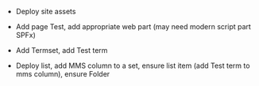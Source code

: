 - Deploy site assets

- Add page Test, add appropriate web part (may need modern script part SPFx)

- Add Termset, add Test term

- Deploy list, add MMS column to a set, ensure list item (add Test term to mms column), ensure Folder
